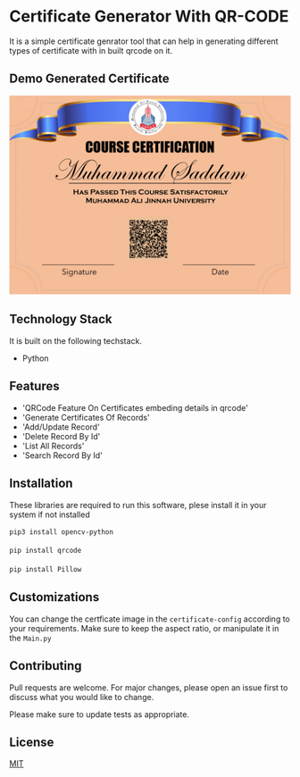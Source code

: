 # Certificate Generator With QR-CODE

It is a simple certificate genrator tool that can help in generating different types of  certificate with in built qrcode on it.

## Demo Generated Certificate
![Demo1](https://raw.githubusercontent.com/MSaddamKamal/qrcode-certificate-generator/main/generated-certificate/Muhammad%20Saddam.png)

## Technology Stack
It is built on the following techstack.
* Python


## Features
* 'QRCode Feature On Certificates embeding details in qrcode'
* 'Generate Certificates Of Records'
* 'Add/Update Record'
* 'Delete Record By Id'
* 'List All Records'
* 'Search Record By Id'


## Installation

These libraries are required to run this software, plese install it in your system if not installed

```bash
pip3 install opencv-python

pip install qrcode

pip install Pillow

```
## Customizations
 You can change the certficate image in the `certificate-config` according to your requirements.
 Make sure to keep the aspect ratio, or manipulate it in the `Main.py`

## Contributing
Pull requests are welcome. For major changes, please open an issue first to discuss what you would like to change.

Please make sure to update tests as appropriate.

## License
[MIT](https://choosealicense.com/licenses/mit/)

